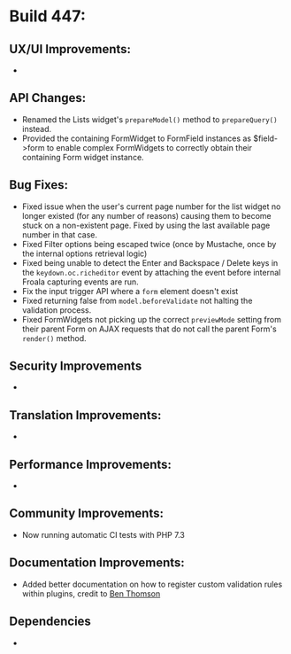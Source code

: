# Build 447:

## UX/UI Improvements:
-

## API Changes:
- Renamed the Lists widget's `prepareModel()` method to `prepareQuery()` instead.
- Provided the containing FormWidget to FormField instances as $field->form to enable complex FormWidgets to correctly obtain their containing Form widget instance.

## Bug Fixes:
- Fixed issue when the user's current page number for the list widget no longer existed (for any number of reasons) causing them to become stuck on a non-existent page. Fixed by using the last available page number in that case.
- Fixed Filter options being escaped twice (once by Mustache, once by the internal options retrieval logic)
- Fixed being unable to detect the Enter and Backspace / Delete keys in the `keydown.oc.richeditor` event by attaching the event before internal Froala capturing events are run.
- Fix the input trigger API where a `form` element doesn't exist
- Fixed returning false from `model.beforeValidate` not halting the validation process.
- Fixed FormWidgets not picking up the correct `previewMode` setting from their parent Form on AJAX requests that do not call the parent Form's `render()` method.

## Security Improvements
-

## Translation Improvements:
-

## Performance Improvements:
-

## Community Improvements:
- Now running automatic CI tests with PHP 7.3

## Documentation Improvements:
- Added better documentation on how to register custom validation rules within plugins, credit to [Ben Thomson](https://github.com/bennothommo)

## Dependencies
-